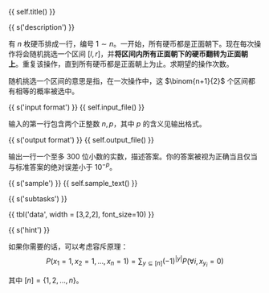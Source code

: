 {{ self.title() }}

{{ s('description') }}

有 $n$ 枚硬币排成一行，编号 $1 \sim n$。一开始，所有硬币都是正面朝下。现在每次操作将会随机挑选一个区间 $[l, r]$，并**将区间内所有正面朝下的硬币翻转为正面朝上**。重复该操作，直到所有硬币都是正面朝上为止。求期望的操作次数。

随机挑选一个区间的意思是指，在一次操作中，这 $\binom{n+1}{2}$ 个区间都有相等的概率被选中。

{{ s('input format') }}
{{ self.input_file() }}

输入的第一行包含两个正整数 $n, p$，其中 $p$ 的含义见输出格式。

{{ s('output format') }}
{{ self.output_file() }}

输出一行一个至多 300 位小数的实数，描述答案。你的答案被视为正确当且仅当与标准答案的绝对误差小于 $10^{-p}$。

{{ s('sample') }}
{{ self.sample_text() }}

{{ s('subtasks') }}

{{ tbl('data', width = [3,2,2], font_size=10) }}

{{ s('hint') }}

如果你需要的话，可以考虑容斥原理：
$$ P(x_1 = 1, x_2 = 1, \dots, x_n = 1) = \sum_{y \subseteq [n]} (-1)^{|y|} P(\forall i, x_{y_i} = 0) $$

其中 $[n] = \{ 1, 2, \dots, n\}$。
